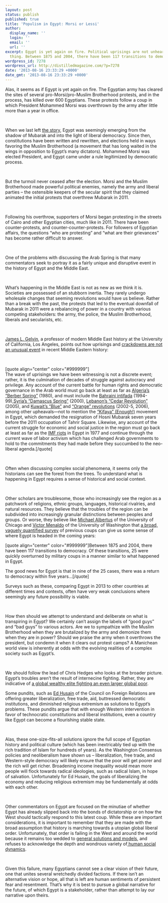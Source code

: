 ```yaml
---
layout: post
status: publish
published: true
title: 'Populism in Egypt: Morsi or Lessi'
author:
  display_name: ''
  login: ''
  email: ''
  url: ''
excerpt: Egypt is yet again on fire. Political uprisings are not unheard of or a new
  thing. Between 1875 and 2004, there have been 117 transitions to democracy.
wordpress_id: 7278
wordpress_url: http://distilledmagazine.com/?p=7278
date: '2013-08-16 23:33:29 +0000'
date_gmt: '2013-08-16 23:33:29 +0000'
---
```

<p dir="ltr">Alas, it seems as if Egypt is yet again on fire. The Egyptian army has cleared the sites of several pro-Morsi/pro-Muslim Brotherhood protests, and in the process, has killed over 600 Egyptians. These protests follow a coup in which President Mohammed Morsi was overthrown by the army after little more than a year in office.</p>
<p>&nbsp;</p>
<p dir="ltr">When we last left <a href="http://distilledmagazine.com/democracy-and-the-arab-uprisings/" target="_blank">the story</a>, Egypt was seemingly emerging from the shadow of Mubarak and into the light of liberal democracy. Since then, constitutions have been written and rewritten, and elections held in ways favoring the Muslim Brotherhood (a movement that has long waited in the wings in opposition to Egypt’s many dictators). Mohammed Morsi was elected President, and Egypt came under a rule legitimized by democratic process.</p>
<p>&nbsp;</p>
<p dir="ltr">But the turmoil never ceased after the election. Morsi and the Muslim Brotherhood made powerful political enemies, namely the army and liberal parties – the ostensible keepers of the secular spirit that they claimed animated the initial protests that overthrew Mubarak in 2011.</p>
<p>&nbsp;</p>
<p dir="ltr">Following his overthrow, supporters of Morsi began protesting in the streets of Cairo and other Egyptian cities, much like in 2011. There have been counter-protests, and counter-counter-protests. For followers of Egyptian affairs, the questions “who are protesting” and “what are their grievances” has become rather difficult to answer.</p>
<p>&nbsp;</p>
<p dir="ltr">One of the problems with discussing the Arab Spring is that many commentators seek to portray it as a fairly unique and disruptive event in the history of Egypt and the Middle East.</p>
<p>&nbsp;</p>
<p dir="ltr">What’s happening in the Middle East is not as new as we think it is. Societies are possessed of an stubborn inertia. They rarely undergo wholesale changes that seeming revolutions would have us believe. Rather than a break with the past, the protests that led to the eventual downfall of Mubarak in 2011 were a rebalancing of power in a country with various competing stakeholders: the army, the police, the Muslim Brotherhood, liberals and secularists, etc.</p>
<p>&nbsp;</p>
<p dir="ltr"><a href="http://distilledmagazine.com/wp-content/uploads/2013/08/faculty-1?lid=289" target="_blank">James L. Gelvin</a>, a professor of modern Middle East history at the University of California, Los Angeles, points out how uprisings and <a href="http://www.nytimes.com/roomfordebate/2013/08/14/is-this-the-end-of-the-arab-spring/spring-uprisings-are-nothing-new]" target="_blank">crackdowns are not an unusual event</a> in recent Middle Eastern history:</p>
<p>&nbsp;</p>
<p dir="ltr">[quote align="center" color="#999999"]<br />
The wave of uprisings we have been witnessing is not a discrete event; rather, it is the culmination of decades of struggle against autocracy and privilege. Any account of the current battle for human rights and democratic governance in the Arab world must go back at least as far as <a href="http://distilledmagazine.com/wp-content/uploads/2013/08/Berber_Spring" target="_blank">Algeria’s “Berber Spring”</a> (1980), and must include the <a href="http://distilledmagazine.com/wp-content/uploads/2013/08/1990s_uprising_in_Bahrain" target="_blank">Bahraini intifada</a> (1994-99),<a href="http://distilledmagazine.com/wp-content/uploads/2013/08/Damascus_Spring" target="_blank">Syria’s “Damascus Spring”</a> (2000), <a href="http://distilledmagazine.com/wp-content/uploads/2013/08/Cedar_Revolution" target="_blank">Lebanon’s “Cedar Revolution”</a> (2005), and <a href="http://distilledmagazine.com/wp-content/uploads/2013/08/kuwaiti-women-struggle-suffrage-blue-revolution-2002-2005" target="_blank">Kuwait’s “Blue”</a> and <a href="http://distilledmagazine.com/wp-content/uploads/2013/08/6372-kuwaiti-orange-revolution.html" target="_blank">“Orange” revolutions</a> (2002-5, 2006), among other upheavals—not to mention the <a href="http://distilledmagazine.com/wp-content/uploads/2013/08/the-egyptian-movement-for-change-kifaya" target="_blank">“Kifaya” (Enough!)</a> movement in Egypt, which demanded the resignation of Hosni Mubarak seven years before the 2011 occupation of Tahrir Square. Likewise, any account of the current struggle for economic and social justice in the region must go back at least as far as the <a href="http://distilledmagazine.com/wp-content/uploads/2013/08/1977_Egyptian_Bread_Riots" target="_blank">IMF riots</a> in Egypt in 1977 and continue through the current wave of labor activism which has challenged Arab governments to hold to the commitments they had made before they succumbed to the neo-liberal agenda.[/quote]</p>
<p>&nbsp;</p>
<p dir="ltr">Often when discussing complex social phenomena, it seems only the historians can see the forest from the trees. To understand what is happening in Egypt requires a sense of historical and social context.</p>
<p>&nbsp;</p>
<p dir="ltr">Other scholars are troublesome, those who increasingly see the region as a patchwork of religions, ethnic groups, languages, historical rivalries, and natural resources. They believe that the troubles of the region can be subdivided into increasingly granular distinctions between peoples and groups. Or worse, they believe like <a href="http://distilledmagazine.com/wp-content/uploads/2013/08/~albertus" target="_blank">Michael Albertus</a> of the University of Chicago and <a href="http://distilledmagazine.com/wp-content/uploads/2013/08/vmenaldo" target="_blank">Victor Menaldo</a> of the University of Washington that <a href="http://distilledmagazine.com/wp-content/uploads/2013/08/democracy-slowly-won-out-over-other-coups" target="_blank">a broad, vaguely quantified survey</a> of previous coups can give us some sense of where Egypt is headed in the coming years:</p>
<p dir="ltr">[quote align="center" color="#999999"]Between 1875 and 2004, there have been 117 transitions to democracy. Of these transitions, 25 were quickly overturned by military coups in a manner similar to what happened in Egypt.</p>
<p dir="ltr">The good news for Egypt is that in nine of the 25 cases, there was a return to democracy within five years...[/quote]</p>
<p dir="ltr">Surveys such as these, comparing Egypt in 2013 to other countries at different times and contexts, often have very weak conclusions where seemingly any future possibility is viable.</p>
<p>&nbsp;</p>
<p dir="ltr">How then should we attempt to understand and deliberate on what is transpiring in Egypt? We certainly can’t assign the labels of “good guys” and “bad guys” to various actors. Are we to sympathize with the Muslim Brotherhood when they are brutalized by the army and demonize them when they are in power? Should we praise the army when it overthrows the president, but condemn it when it clears out protest camps? A Manichean world view is inherently at odds with the evolving realities of a complex society such as Egypt’s.</p>
<p>&nbsp;</p>
<p dir="ltr">We should follow the lead of Chris Hedges who looks at the broader picture. Egypt’s troubles aren’t the result of internecine fighting. Rather, they are indicative of <a href="http://distilledmagazine.com/wp-content/uploads/2013/08/murdering_the_wretched_of_the_earth_20130814" target="_blank">a global wealthy elite fighting an even larger global poor</a>.</p>
<p dir="ltr">Some pundits, such as <a href="http://distilledmagazine.com/wp-content/uploads/2013/08/hope-for-the-arab-spring-if-the-west-steps-up" target="_blank">Ed Husain</a> of the Council on Foreign Relations are offering greater liberalization, free trade, aid, buttressed democratic institutions, and diminished religious extremism as solutions to Egypt’s problems. These pundits argue that with enough Western intervention in favor of technocratic constitutions and liberal institutions, even a country like Egypt can become a flourishing stable state.</p>
<p>&nbsp;</p>
<p dir="ltr">Alas, these one-size-fits-all solutions ignore the full scope of Egyptian history and political culture (which has been inextricably tied up with the rich tradition of Islam for hundreds of years). As the Washington Consensus policies and neoliberalism have shown us – liberalization, free trade, and Western-style democracy will likely ensure that the poor will get poorer and the rich will get richer. Broadening income inequality would mean more people will flock towards radical ideologies, such as radical Islam, in hope of salvation. Unfortunately for Ed Husain, the goals of liberalizing the economy and reducing religious extremism may be fundamentally at odds with each other.</p>
<p>&nbsp;</p>
<p dir="ltr">Other commentators on Egypt are focused on the minutiae of whether Egypt has already slipped back into the bonds of dictatorship or on how the West should tactically respond to this latest coup. While these are important considerations, it is important to remember that they are made with the broad assumption that history is marching towards a utopian global liberal order. Unfortunately, that order is failing in the West and around the world because it remains too wedded to <a href="http://distilledmagazine.com/economic-models-analysis/" target="_blank">general solutions and models</a>, and refuses to acknowledge the depth and wondrous variety of<a href="http://distilledmagazine.com/social-dynamics-theory/" target="_blank"> human social dynamics</a>.</p>
<p>&nbsp;</p>
<p dir="ltr">Given this failure, many Egyptians cannot see a clear vision of their future, one that unites several wretchedly divided factions. If there isn’t an alternative vision or hope, all that is left are human sentiments of persistent fear and resentment. That’s why it is best to pursue a global narrative for the future, of which Egypt is a stakeholder, rather than attempt to lay our narrative upon theirs.</p>
<p>&nbsp;</p>

